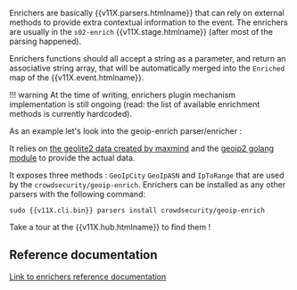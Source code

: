 Enrichers are basically {{v11X.parsers.htmlname}} that can rely on external methods to provide extra contextual information to the event. The enrichers are usually in the `s02-enrich` {{v11X.stage.htmlname}} (after most of the parsing happened).

Enrichers functions should all accept a string as a parameter, and return an associative string array, that will be automatically merged into the `Enriched` map of the {{v11X.event.htmlname}}.

!!! warning
    At the time of writing, enrichers plugin mechanism implementation is still ongoing (read: the list of available enrichment methods is currently hardcoded).


As an example let's look into the geoip-enrich parser/enricher :

It relies on [the geolite2 data created by maxmind](https://www.maxmind.com) and the [geoip2 golang module](https://github.com/oschwald/geoip2-golang) to provide the actual data.


It exposes three methods : `GeoIpCity` `GeoIpASN` and `IpToRange` that are used by the `crowdsecurity/geoip-enrich`.
Enrichers can be installed as any other parsers with the following command:

```
sudo {{v11X.cli.bin}} parsers install crowdsecurity/geoip-enrich
```

Take a tour at the {{v11X.hub.htmlname}} to find them !

## Reference documentation

[Link to enrichers reference documentation](/Crowdsec/v11/references/enrichers/)

